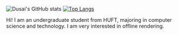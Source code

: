 ![Dusai's GitHub stats](https://github-readme-stats.vercel.app/api?username=GraphicsEnthusiast&show_icons=true&theme=tokyonight)   [![Top Langs](https://github-readme-stats.vercel.app/api/top-langs/?username=anuraghazra&layout=compact)](https://github.com/anuraghazra/github-readme-stats)


Hi! I am an undergraduate student from HUFT, majoring in computer science and technology. I am very interested in offline rendering.
